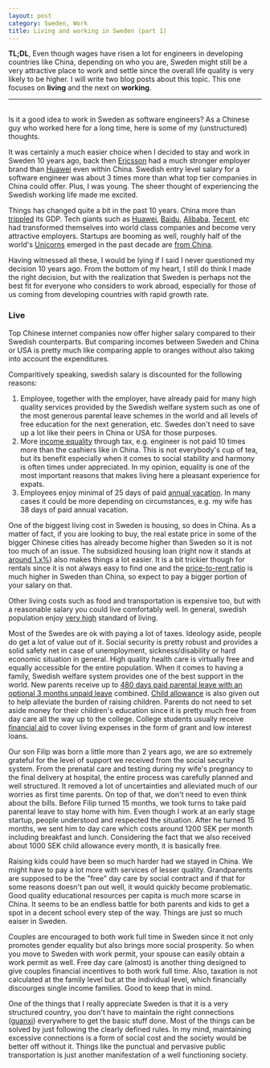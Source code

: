 ```yaml
---
layout: post
category: Sweden, Work
title: Living and working in Sweden (part 1)
---
```


**TL;DL**, Even though wages have risen a lot for engineers in developing countries like China,
depending on who you are, Sweden might still be a very attractive place to work and settle since
the overall life quality is very likely to be higher. I will write two blog posts about this
topic. This one focuses on **living** and the next on **working**.


----
<br/>
Is it a good idea to work in Sweden as software engineers? As a Chinese guy who worked here for
a long time, here is some of my (unstructured) thoughts.

It was certainly a much easier choice when I decided to stay and work in Sweden 10
years ago, back then [Ericsson](https://www.ericsson.com/en) had a much stronger employer brand than
[Huawei](https://www.huawei.com/en/) even within China. Swedish entry level salary for a software
engineer was about 3 times more than what top tier companies in China could offer. Plus, I was young.
The sheer thought of experiencing the Swedish working life made me excited.

Things has changed quite a bit in the past 10 years. China more than
[trippled](https://en.wikipedia.org/wiki/Historical_GDP_of_China)
its GDP. Tech giants such as [Huawei](https://www.huawei.com/en/), [Baidu](http://www.baidu.com),
[Alibaba](https://www.alibaba.com), [Tecent](https://www.tencent.com/en-us/), etc had transformed
themselves into world class companies and become very attractive employers. Startups are booming as well,
roughly half of the world's [Unicorns](https://en.wikipedia.org/wiki/Unicorn_(finance)) emerged in the past
decade are [from China](https://en.wikipedia.org/wiki/List_of_unicorn_startup_companies).

Having witnessed all these, I would be lying if I said I never questioned my decision 10 years ago.
From the bottom of my heart, I still do think I made the right decision, but with the realization
that Sweden is perhaps not the best fit for everyone who considers to work abroad, especially for
those of us coming from developing countries with rapid growth rate.

### Live

Top Chinese internet companies now offer higher salary compared to their Swedish counterparts. But comparing 
incomes between Sweden and China or USA is pretty much like comparing apple to oranges without also taking
into account the expenditures.

Comparitively speaking, swedish salary is discounted for the following reasons:

1. Employee, together with the employer, have already paid for many high quality services provided by 
the Swedish welfare system such as one of the most generous parental leave schemes in the world and all
levels of free education for the next generation, etc. Swedes don't need to save up a lot like their
peers in China or USA for those purposes.
2. More [income equality](https://www.cia.gov/library/publications/the-world-factbook/rankorder/2172rank.html)
through tax, e.g. engineer is not paid 10 times more than the cashiers like in China.
This is not everybody's cup of tea, but its benefit especially when it comes to social stability and harmony
is often times under appreciated. In my opinion, equality is one of the most important reasons that makes
living here a pleasant experience for expats.
3. Employees enjoy minimal of 25 days of paid [annual vacation](https://www.unionen.se/in-english/annual-vacation). 
In many cases it could be more depending on circumstances, e.g. my wife has 38 days of paid annual vacation.

One of the biggest living cost in Sweden is housing, so does in China. As a matter of fact, if you are looking to
buy, the real estate price in some of the bigger Chinese cities has already become higher than Sweden so it is
not too much of an issue. The subsidized housing loan (right now it stands at [around 1.x%](http://www.nasdaqomxnordic.com/bonds/sweden/mortgagerates))
also makes things a lot easier. It is a bit trickier though for rentals since it is not always easy
to find one and the [price-to-rent ratio](https://www.investopedia.com/terms/p/price-to-rent-ratio.asp)
is much higher in Sweden than China, so expect to pay a bigger portion of your salary on that.

Other living costs such as food and transportation is expensive too, but with a reasonable salary you could live
comfortably well. In general, swedish population enjoy [very high](https://www.usnews.com/news/best-countries/quality-of-life-rankings#) standard of living.

Most of the Swedes are ok with paying a lot of taxes. Ideology aside, people do get a lot of value out of it. Social security
is pretty robust and provides a solid safety net in case of unemployment, sickness/disability or hard economic situation in
general. High quality health care is virtually free and equally accessible for the entire population. When it
comes to having a family, Swedish welfare system provides one of the best support in the world. New parents receive
up to [480 days paid parental leave with an optional 3 months unpaid leave](https://en.wikipedia.org/wiki/Social_security_in_Sweden#Parental_benefit) combined.
[Child allowance](https://en.wikipedia.org/wiki/Social_security_in_Sweden#Child_allowance)
is also given out to help alleviate the burden of raising children. Parents do not need to set aside money for
their children's education since it is pretty much free from day care all the way up to the college. College students
usually receive [financial aid](https://en.wikipedia.org/wiki/Student_financial_aid_(Sweden)) to cover living
expenses in the form of grant and low interest loans.

Our son Filip was born a little more than 2 years ago, we are so extremely grateful for the level of support
we received from the social security system. From the prenatal care and testing during my wife's pregnancy
to the final delivery at hospital, the entire process was carefully planned and well structured. It removed a lot
of uncertainties and alleviated much of our worries as first time parents. On top of that, we don't need to even
think about the bills. Before Filip turned 15 months, we took turns to take paid parental leave to stay home with him.
Even though I work at an early stage startup, people understood and respected the situation. After he turned
15 months, we sent him to day care which costs around 1200 SEK per month including breakfast and lunch. Considering
the fact that we also received about 1000 SEK child allowance every month, it is basically free. 

Raising kids could have been so much harder had we stayed in China. We might have to pay a lot more with services
of lesser quality. Grandparents are supposed to be the "free" day care by social contract and if that for some reasons doesn't
pan out well, it would quickly become problematic. Good quality educational resources per capita is much more scarse in China.
It seems to be an endless battle for both parents and kids to get a spot in a decent school every step of the way.
Things are just so much eaiser in Sweden.

Couples are encouraged to both work full time in Sweden since it not only promotes gender equality but also brings more
social prosperity. So when you move to Sweden with work permit, your spouse can easily obtain a work permit as well.
Free day care (almost) is another thing designed to give couples financial incentives to both work full time.
Also, taxation is not calculated at the family level but at the individual level, which financially discourges
single income families. Good to keep that in mind.

One of the things that I really appreciate Sweden is that it is a very structured country, you don't have to maintain
the right connections ([guanxi](https://en.wikipedia.org/wiki/Guanxi)) everywhere to get the basic stuff done. Most of the
things can be solved by just following the clearly defined rules. In my mind, maintaining excessive connections
is a form of social cost and the society would be better off without it. Things like the punctual and pervasive
public transportation is just another manifestation of a well functioning society.
